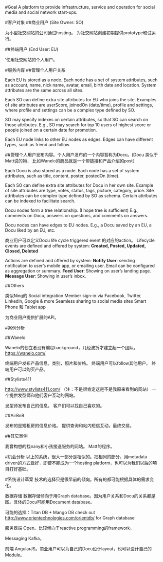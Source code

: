 #Goal
A platform to provide infrastructure, service and operation for social media and social network start-ups.

#客户对象
##商业用户 (Site Owner: SO)

为小型社交网站的公司通过hosting。 为社交网站创建初期提供prototype和试运行。

##终端用户 (End User: EU)

ʹ使用社交网站的个人用户。

#服务内容
##管理个人用户关系

Each EU is stored as a node. Each node has a set of system attributes, such as account, name, nick name, avatar, email, birth date and location. System attributes are the same across all sites.

Each SO can define extra site attributes for EU who joins the site. Examples of site attributes are userScore, joinedOn (date/time), profile and settings, where profile and settings can be a complex type defined by SO.

SO may specify indexes on certain attributes, so that SO can search on those attributes. E.g., SO may search for top 10 users of highest score or people joined on a certain date for promotion.

Each EU node links to other EU nodes as edges. Edges can have different types, such as friend and follow.

##管理个人用户发布内容。个人用户发布的一个内容暂称为Docu。(Docu 类似于Matt说的物， 比如Wanelo的商品就是一个带链接和产品介绍的post）

Each Docu is also stored as a node. Each node has a set of system attributes, such as title, content, poster, postedOn (time).

Each SO can define extra site attributes for Docu in her own site. Example of site attributes are type, votes, status, tags, picture, category, price. Site attributes can be complex type defined by SO as schema. Certain attributes can be indexed to facilitate search.

Docu nodes form a tree relationship. (I hope tree is sufficient) E.g., comments on Docu, answers on questions, and comments on answers.

Docu nodes can have edges to EU nodes. E.g., a Docu saved by an EU, a Docu liked by an EU, etc.

商业用户可以定义Docu life cycle triggered event 的对应的action。
Lifecycle events are defined and offered by system:
**Created, Posted, Updated, Closed, Deleted**

Actions are defined and offered by system:
**Notify User**: sending notification to user’s mobile app, or emailing user. Email can be configured as aggregation or summary.
**Feed User**: Showing on user’s landing page.
**Message User**: Showing in user’s inbox.

##Others

类似Ning的 Social integration Member sign-in via Facebook, Twitter, LinkedIn, Google & more Seamless sharing to social media sites Smart Phone 和 Tablet app

为商业用户提供扩展的API。

#案例分析

##Wanelo

Wanelo的创立者没有编程background，几经波折才建立起一个团队。 https://wanelo.com/

终端用户发布产品信息，类别，照片和价格。 终端用户可以follow其他用户。 终端用户可以购买产品。

##Stylists411

http://www.stylists411.com/ （注：不是很肯定这是不是我原来看到的网站） 一个提供发型师和他们客户互动的网站。

发型师发布自己的信息。 客户们可以找自己喜欢的。

##AirBnB

发布的是短租房的信息价格。 提供查询和站内短信互动，最终交易。

##其它案例

我曾构想的找nany和小孩接送服务的网站。 Matt的程序。

#机会分析
以上的系统，很大一部分是相似的。把相同的部分，用metadata driven的方式做好，即使不能成为一个hosting platform，也可以为我们以后的项目打好基础。

#系统设计草案
技术的选择只是很早前的倾向。所有的都可能根据具体的需求变化。

数据存储 数据存储倾向于用Graph database。因为用户关系和Docu的关系都是图。具体的Docu可能用Document database。

可能的选择：Titan DB + Mango DB check out http://www.orientechnologies.com/orientdb/ for Graph database

服务器端 Open。比较倾向于reactive programming的framework。

Messaging Kafka。

前端 AngularJS。商业用户可以为自己的Docu设计layout，也可以设计自己的Module。
